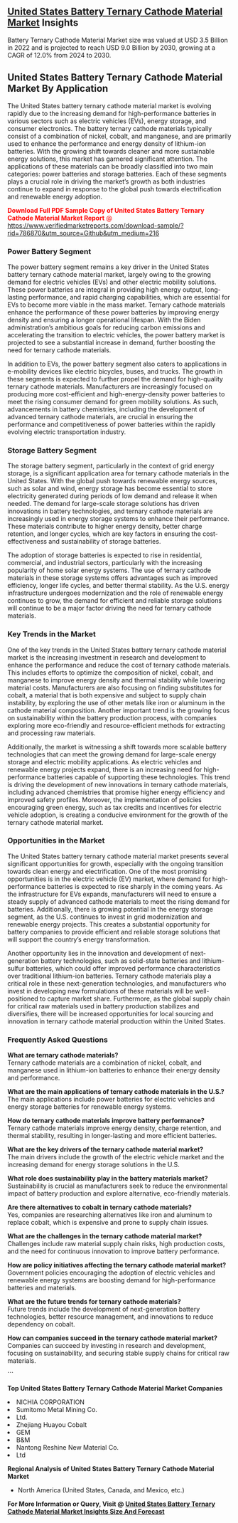 <h2><a href="https://www.verifiedmarketreports.com/download-sample/?rid=786870&amp;utm_source=Github&amp;utm_medium=216" target="_blank">United States Battery Ternary Cathode Material Market</a> Insights</h2><p>Battery Ternary Cathode Material Market size was valued at USD 3.5 Billion in 2022 and is projected to reach USD 9.0 Billion by 2030, growing at a CAGR of 12.0% from 2024 to 2030.</p><p><h2>United States Battery Ternary Cathode Material Market By Application</h2><p>The United States battery ternary cathode material market is evolving rapidly due to the increasing demand for high-performance batteries in various sectors such as electric vehicles (EVs), energy storage, and consumer electronics. The battery ternary cathode materials typically consist of a combination of nickel, cobalt, and manganese, and are primarily used to enhance the performance and energy density of lithium-ion batteries. With the growing shift towards cleaner and more sustainable energy solutions, this market has garnered significant attention. The applications of these materials can be broadly classified into two main categories: power batteries and storage batteries. Each of these segments plays a crucial role in driving the market’s growth as both industries continue to expand in response to the global push towards electrification and renewable energy adoption.<p><span class=""><span style="color: #ff0000;"><strong>Download Full PDF Sample Copy of United States Battery Ternary Cathode Material Market Report</strong> @ </span><a href="https://www.verifiedmarketreports.com/download-sample/?rid=786870&amp;utm_source=Github&amp;utm_medium=216" target="_blank">https://www.verifiedmarketreports.com/download-sample/?rid=786870&amp;utm_source=Github&amp;utm_medium=216</a></span></p><h3>Power Battery Segment</h3><p>The power battery segment remains a key driver in the United States battery ternary cathode material market, largely owing to the growing demand for electric vehicles (EVs) and other electric mobility solutions. These power batteries are integral in providing high energy output, long-lasting performance, and rapid charging capabilities, which are essential for EVs to become more viable in the mass market. Ternary cathode materials enhance the performance of these power batteries by improving energy density and ensuring a longer operational lifespan. With the Biden administration’s ambitious goals for reducing carbon emissions and accelerating the transition to electric vehicles, the power battery market is projected to see a substantial increase in demand, further boosting the need for ternary cathode materials.<p>In addition to EVs, the power battery segment also caters to applications in e-mobility devices like electric bicycles, buses, and trucks. The growth in these segments is expected to further propel the demand for high-quality ternary cathode materials. Manufacturers are increasingly focused on producing more cost-efficient and high-energy-density power batteries to meet the rising consumer demand for green mobility solutions. As such, advancements in battery chemistries, including the development of advanced ternary cathode materials, are crucial in ensuring the performance and competitiveness of power batteries within the rapidly evolving electric transportation industry.</p><h3>Storage Battery Segment</h3><p>The storage battery segment, particularly in the context of grid energy storage, is a significant application area for ternary cathode materials in the United States. With the global push towards renewable energy sources, such as solar and wind, energy storage has become essential to store electricity generated during periods of low demand and release it when needed. The demand for large-scale storage solutions has driven innovations in battery technologies, and ternary cathode materials are increasingly used in energy storage systems to enhance their performance. These materials contribute to higher energy density, better charge retention, and longer cycles, which are key factors in ensuring the cost-effectiveness and sustainability of storage batteries.<p>The adoption of storage batteries is expected to rise in residential, commercial, and industrial sectors, particularly with the increasing popularity of home solar energy systems. The use of ternary cathode materials in these storage systems offers advantages such as improved efficiency, longer life cycles, and better thermal stability. As the U.S. energy infrastructure undergoes modernization and the role of renewable energy continues to grow, the demand for efficient and reliable storage solutions will continue to be a major factor driving the need for ternary cathode materials.</p><h3>Key Trends in the Market</h3><p>One of the key trends in the United States battery ternary cathode material market is the increasing investment in research and development to enhance the performance and reduce the cost of ternary cathode materials. This includes efforts to optimize the composition of nickel, cobalt, and manganese to improve energy density and thermal stability while lowering material costs. Manufacturers are also focusing on finding substitutes for cobalt, a material that is both expensive and subject to supply chain instability, by exploring the use of other metals like iron or aluminum in the cathode material composition. Another important trend is the growing focus on sustainability within the battery production process, with companies exploring more eco-friendly and resource-efficient methods for extracting and processing raw materials.<p>Additionally, the market is witnessing a shift towards more scalable battery technologies that can meet the growing demand for large-scale energy storage and electric mobility applications. As electric vehicles and renewable energy projects expand, there is an increasing need for high-performance batteries capable of supporting these technologies. This trend is driving the development of new innovations in ternary cathode materials, including advanced chemistries that promise higher energy efficiency and improved safety profiles. Moreover, the implementation of policies encouraging green energy, such as tax credits and incentives for electric vehicle adoption, is creating a conducive environment for the growth of the ternary cathode material market.</p><h3>Opportunities in the Market</h3><p>The United States battery ternary cathode material market presents several significant opportunities for growth, especially with the ongoing transition towards clean energy and electrification. One of the most promising opportunities is in the electric vehicle (EV) market, where demand for high-performance batteries is expected to rise sharply in the coming years. As the infrastructure for EVs expands, manufacturers will need to ensure a steady supply of advanced cathode materials to meet the rising demand for batteries. Additionally, there is growing potential in the energy storage segment, as the U.S. continues to invest in grid modernization and renewable energy projects. This creates a substantial opportunity for battery companies to provide efficient and reliable storage solutions that will support the country’s energy transformation.<p>Another opportunity lies in the innovation and development of next-generation battery technologies, such as solid-state batteries and lithium-sulfur batteries, which could offer improved performance characteristics over traditional lithium-ion batteries. Ternary cathode materials play a critical role in these next-generation technologies, and manufacturers who invest in developing new formulations of these materials will be well-positioned to capture market share. Furthermore, as the global supply chain for critical raw materials used in battery production stabilizes and diversifies, there will be increased opportunities for local sourcing and innovation in ternary cathode material production within the United States.</p><h3>Frequently Asked Questions</h3><p><strong>What are ternary cathode materials?</strong><br> Ternary cathode materials are a combination of nickel, cobalt, and manganese used in lithium-ion batteries to enhance their energy density and performance.</p><p><strong>What are the main applications of ternary cathode materials in the U.S.?</strong><br> The main applications include power batteries for electric vehicles and energy storage batteries for renewable energy systems.</p><p><strong>How do ternary cathode materials improve battery performance?</strong><br> Ternary cathode materials improve energy density, charge retention, and thermal stability, resulting in longer-lasting and more efficient batteries.</p><p><strong>What are the key drivers of the ternary cathode material market?</strong><br> The main drivers include the growth of the electric vehicle market and the increasing demand for energy storage solutions in the U.S.</p><p><strong>What role does sustainability play in the battery materials market?</strong><br> Sustainability is crucial as manufacturers seek to reduce the environmental impact of battery production and explore alternative, eco-friendly materials.</p><p><strong>Are there alternatives to cobalt in ternary cathode materials?</strong><br> Yes, companies are researching alternatives like iron and aluminum to replace cobalt, which is expensive and prone to supply chain issues.</p><p><strong>What are the challenges in the ternary cathode material market?</strong><br> Challenges include raw material supply chain risks, high production costs, and the need for continuous innovation to improve battery performance.</p><p><strong>How are policy initiatives affecting the ternary cathode material market?</strong><br> Government policies encouraging the adoption of electric vehicles and renewable energy systems are boosting demand for high-performance batteries and materials.</p><p><strong>What are the future trends for ternary cathode materials?</strong><br> Future trends include the development of next-generation battery technologies, better resource management, and innovations to reduce dependency on cobalt.</p><p><strong>How can companies succeed in the ternary cathode material market?</strong><br> Companies can succeed by investing in research and development, focusing on sustainability, and securing stable supply chains for critical raw materials.</p>```</p><p><strong>Top United States Battery Ternary Cathode Material Market Companies</strong></p><div data-test-id=""><p><li>NICHIA CORPORATION</li><li> Sumitomo Metal Mining Co.</li><li> Ltd.</li><li> Zhejiang Huayou Cobalt</li><li> GEM</li><li> B&M</li><li> Nantong Reshine New Material Co.</li><li> Ltd</li></p><div><strong>Regional Analysis of&nbsp;United States Battery Ternary Cathode Material Market</strong></div><ul><li dir="ltr"><p dir="ltr">North America&nbsp;(United States, Canada, and Mexico, etc.)</p></li></ul><p><strong>For More Information or Query, Visit @&nbsp;</strong><strong><a href="https://www.verifiedmarketreports.com/product/battery-ternary-cathode-material-market/?utm_source=Github&amp;utm_medium=216" target="_blank">United States Battery Ternary Cathode Material Market Insights Size And Forecast</a></strong></p></div>
